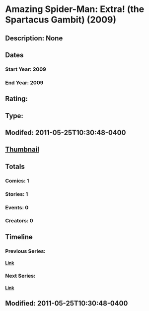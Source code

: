 # Amazing Spider-Man: Extra! (the Spartacus Gambit) (2009)
## Description: None
## Dates
### Start Year: 2009
### End Year: 2009
## Rating: 
## Type: 
## Modifed: 2011-05-25T10:30:48-0400
## [Thumbnail](http://i.annihil.us/u/prod/marvel/i/mg/8/f0/4bb531845aba8.jpg)
## Totals
### Comics: 1
### Stories: 1
### Events: 0
### Creators: 0
## Timeline
### Previous Series: 
#### [Link]()
### Next Series: 
#### [Link]()
## Modified: 2011-05-25T10:30:48-0400